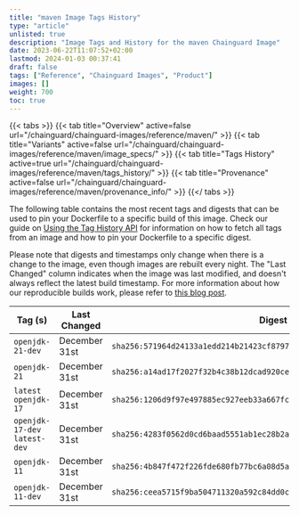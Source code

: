 ```yaml
---
title: "maven Image Tags History"
type: "article"
unlisted: true
description: "Image Tags and History for the maven Chainguard Image"
date: 2023-06-22T11:07:52+02:00
lastmod: 2024-01-03 00:37:41
draft: false
tags: ["Reference", "Chainguard Images", "Product"]
images: []
weight: 700
toc: true
---
```


{{< tabs >}}
{{< tab title="Overview" active=false url="/chainguard/chainguard-images/reference/maven/" >}}
{{< tab title="Variants" active=false url="/chainguard/chainguard-images/reference/maven/image_specs/" >}}
{{< tab title="Tags History" active=true url="/chainguard/chainguard-images/reference/maven/tags_history/" >}}
{{< tab title="Provenance" active=false url="/chainguard/chainguard-images/reference/maven/provenance_info/" >}}
{{</ tabs >}}

The following table contains the most recent tags and digests that can be used to pin your Dockerfile to a specific build of this image. Check our guide on [Using the Tag History API](/chainguard/chainguard-images/using-the-tag-history-api/) for information on how to fetch all tags from an image and how to pin your Dockerfile to a specific digest.

Please note that digests and timestamps only change when there is a change to the image, even though images are rebuilt every night. The "Last Changed" column indicates when the image was last modified, and doesn't always reflect the latest build timestamp. For more information about how our reproducible builds work, please refer to [this blog post](https://www.chainguard.dev/unchained/reproducing-chainguards-reproducible-image-builds).

| Tag (s)                        | Last Changed  | Digest                                                                    |
|--------------------------------|---------------|---------------------------------------------------------------------------|
|  `openjdk-21-dev`              | December 31st | `sha256:571964d24133a1edd214b21423cf8797c79f84073a719c8c1c0ca9e3c4ecb270` |
|  `openjdk-21`                  | December 31st | `sha256:a14ad17f2027f32b4c38b12dcad920ced82718d2966cf5a9a2699487b2c64d98` |
|  `latest` `openjdk-17`         | December 31st | `sha256:1206d9f97e497885ec927eeb33a667fc95bbe661934b6a3bb7dd0d7e31d6014d` |
|  `openjdk-17-dev` `latest-dev` | December 31st | `sha256:4283f0562d0cd6baad5551ab1ec28b2afc36144e42fe38c75dbd099af1beb779` |
|  `openjdk-11`                  | December 31st | `sha256:4b847f472f226fde680fb77bc6a08d5a219494db19ff8fb6d69c7be1f42aaefa` |
|  `openjdk-11-dev`              | December 31st | `sha256:ceea5715f9ba504711320a592c84dd0cd6c834b775a4bcccc0884e332c844cfe` |

